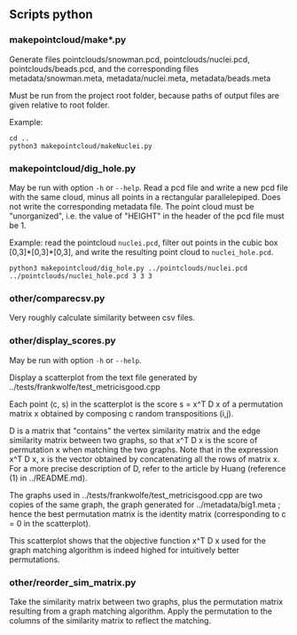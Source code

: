 ## Scripts python
### makepointcloud/make*.py
Generate files pointclouds/snowman.pcd, pointclouds/nuclei.pcd, pointclouds/beads.pcd, and the corresponding files metadata/snowman.meta, metadata/nuclei.meta, metadata/beads.meta

Must be run from the project root folder, because paths of output files are given relative to root folder.

Example:
~~~~
cd ..
python3 makepointcloud/makeNuclei.py
~~~~

### makepointcloud/dig_hole.py
May be run with option `-h` or `--help`.
Read a pcd file and write a new pcd file with the same cloud, minus all points in a rectangular parallelepiped. Does not write the corresponding metadata file. The point cloud must be "unorganized", i.e. the value of "HEIGHT" in the header of the pcd file must be 1.

Example: read the pointcloud `nuclei.pcd`, filter out points in the cubic box [0,3]\*[0,3]\*[0,3], and write the resulting point cloud to `nuclei_hole.pcd`.
~~~~
python3 makepointcloud/dig_hole.py ../pointclouds/nuclei.pcd ../pointclouds/nuclei_hole.pcd 3 3 3
~~~~

### other/comparecsv.py
Very roughly calculate similarity between csv files.

### other/display_scores.py
May be run with option `-h` or `--help`.

Display a scatterplot from the text file generated by ../tests/frankwolfe/test_metricisgood.cpp

Each point (c, s) in the scatterplot is the score s = x^T D x of a permutation matrix x obtained by composing c random transpositions (i,j).

D is a matrix that "contains" the vertex similarity matrix and the edge similarity matrix between two graphs, so that x^T D x is the score of permutation x when matching the two graphs. Note that in the expression x^T D x, x is the vector obtained by concatenating all the rows of matrix x. For a more precise description of D, refer to the article by Huang (reference (1) in ../README.md).

The graphs used in ../tests/frankwolfe/test_metricisgood.cpp are two copies of the same graph, the graph generated for ../metadata/big1.meta ; hence the best permutation matrix is the identity matrix (corresponding to c = 0 in the scatterplot).

This scatterplot shows that the objective function x^T D x used for the graph matching algorithm is indeed highed for intuitively better permutations.

### other/reorder_sim_matrix.py
Take the similarity matrix between two graphs, plus the permutation matrix resulting from a graph matching algorithm. Apply the permutation to the columns of the similarity matrix to reflect the matching.
